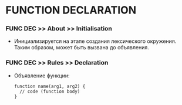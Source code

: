 # FUNCTION DECLARATION

### FUNC DEC >> About >> Initialisation
- Инициализируется на этапе создания лексического окружения.  
Таким образом, может быть вызвана до объявления.

### FUNC DEC >> Rules >> Declaration
- Объявление функции:

  ```
  function name(arg1, arg2) {
    // code (function body)
  }
  ```
